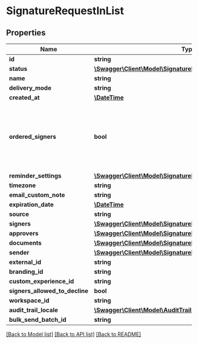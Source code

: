# SignatureRequestInList

## Properties
Name | Type | Description | Notes
------------ | ------------- | ------------- | -------------
**id** | **string** |  | 
**status** | [**\Swagger\Client\Model\SignatureRequestStatus**](SignatureRequestStatus.md) |  | 
**name** | **string** |  | 
**delivery_mode** | **string** |  | 
**created_at** | [**\DateTime**](\DateTime.md) |  | 
**ordered_signers** | **bool** | Enable an ordered workflow, each signer will be requested to sign in a sequential order | 
**reminder_settings** | [**\Swagger\Client\Model\SignatureRequestInListReminderSettings**](SignatureRequestInListReminderSettings.md) |  | 
**timezone** | **string** |  | 
**email_custom_note** | **string** |  | 
**expiration_date** | [**\DateTime**](\DateTime.md) |  | 
**source** | **string** |  | 
**signers** | [**\Swagger\Client\Model\SignatureRequestInListSignersInner[]**](SignatureRequestInListSignersInner.md) |  | 
**approvers** | [**\Swagger\Client\Model\SignatureRequestInListApproversInner[]**](SignatureRequestInListApproversInner.md) |  | [optional] 
**documents** | [**\Swagger\Client\Model\SignatureRequestInListDocumentsInner[]**](SignatureRequestInListDocumentsInner.md) |  | 
**sender** | [**\Swagger\Client\Model\SignatureRequestInListSender**](SignatureRequestInListSender.md) |  | 
**external_id** | **string** |  | 
**branding_id** | **string** |  | 
**custom_experience_id** | **string** |  | 
**signers_allowed_to_decline** | **bool** |  | 
**workspace_id** | **string** |  | [optional] 
**audit_trail_locale** | [**\Swagger\Client\Model\AuditTrailLocale**](AuditTrailLocale.md) |  | 
**bulk_send_batch_id** | **string** |  | 

[[Back to Model list]](../../README.md#documentation-for-models) [[Back to API list]](../../README.md#documentation-for-api-endpoints) [[Back to README]](../../README.md)

